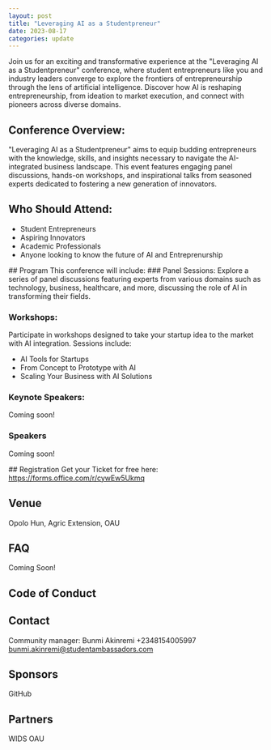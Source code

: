 ```yaml
---
layout: post
title: "Leveraging AI as a Studentpreneur"
date: 2023-08-17
categories: update
---
```


Join us for an exciting and transformative experience at the "Leveraging AI as a Studentpreneur" conference, where student entrepreneurs like you and industry leaders converge to explore the frontiers of entrepreneurship through the lens of artificial intelligence. Discover how AI is reshaping entrepreneurship, from ideation to market execution, and connect with pioneers across diverse domains.

## Conference Overview:
"Leveraging AI as a Studentpreneur" aims to equip budding entrepreneurs with the knowledge, skills, and insights necessary to navigate the AI-integrated business landscape. This event features engaging panel discussions, hands-on workshops, and inspirational talks from seasoned experts dedicated to fostering a new generation of innovators.

## Who Should Attend:

- Student Entrepreneurs
- Aspiring Innovators
- Academic Professionals
- Anyone looking to know the future of AI and Entreprenurship

## Program
This conference will include:
### Panel Sessions:
Explore a series of panel discussions featuring experts from various domains such as technology, business, healthcare, and more, discussing the role of AI in transforming their fields.

### Workshops:
Participate in workshops designed to take your startup idea to the market with AI integration. Sessions include:

- AI Tools for Startups
- From Concept to Prototype with AI
- Scaling Your Business with AI Solutions

### Keynote Speakers:
Coming soon!

### Speakers
Coming soon!

## Registration
Get your Ticket for free here: https://forms.office.com/r/cywEw5Ukmq



## Venue
Opolo Hun, Agric Extension, OAU

## FAQ
Coming Soon!

## Code of Conduct

## Contact
Community manager:
Bunmi Akinremi
+2348154005997
bunmi.akinremi@studentambassadors.com

## Sponsors
GitHub

## Partners
WIDS OAU
